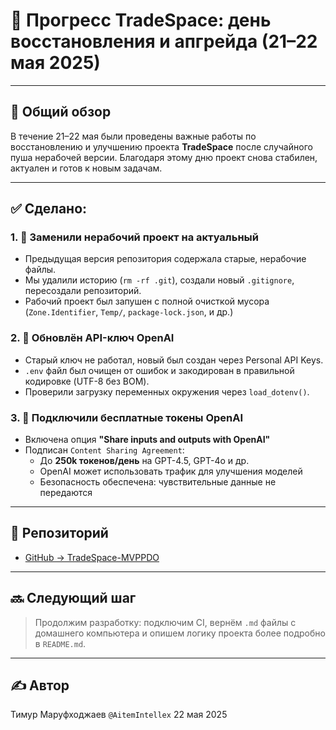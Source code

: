 # 🚀 Прогресс TradeSpace: день восстановления и апгрейда (21–22 мая 2025)

---

## 📅 Общий обзор

В течение 21–22 мая были проведены важные работы по восстановлению и улучшению проекта **TradeSpace** после случайного пуша нерабочей версии. Благодаря этому дню проект снова стабилен, актуален и готов к новым задачам.

---

## ✅ Сделано:

### 1. 🧹 Заменили нерабочий проект на актуальный

- Предыдущая версия репозитория содержала старые, нерабочие файлы.
- Мы удалили историю (`rm -rf .git`), создали новый `.gitignore`, пересоздали репозиторий.
- Рабочий проект был запушен с полной очисткой мусора (`Zone.Identifier`, `Temp/`, `package-lock.json`, и др.)

### 2. 🔐 Обновлён API-ключ OpenAI

- Старый ключ не работал, новый был создан через Personal API Keys.
- `.env` файл был очищен от ошибок и закодирован в правильной кодировке (UTF-8 без BOM).
- Проверили загрузку переменных окружения через `load_dotenv()`.

### 3. 🎁 Подключили бесплатные токены OpenAI

- Включена опция **"Share inputs and outputs with OpenAI"**
- Подписан `Content Sharing Agreement`:
  - До **250k токенов/день** на GPT-4.5, GPT-4o и др.
  - OpenAI может использовать трафик для улучшения моделей
  - Безопасность обеспечена: чувствительные данные не передаются

---

## 📁 Репозиторий

- [GitHub → TradeSpace-MVPPDO](https://github.com/AitemIntellex/TradeSpace-MVPPDO)

---

## 🔜 Следующий шаг

> Продолжим разработку: подключим CI, вернём `.md` файлы с домашнего компьютера и опишем логику проекта более подробно в `README.md`.

---

## ✍️ Автор

Тимур Маруфходжаев
`@AitemIntellex`
22 мая 2025

